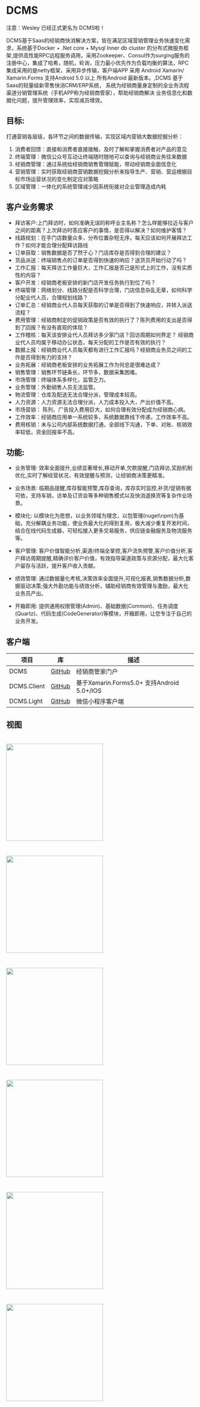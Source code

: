 # DCMS
注意：Wesley 已经正式更名为 DCMS啦！

DCMS基于Saas的经销商快消解决方案，皆在满足区域营销管理业务快速变化需求，系统基于Docker + .Net core + Mysql Inner db cluster 的分布式微服务框架,提供高性能RPC远程服务调用，采用Zookeeper、Consul作为surging服务的注册中心，集成了哈希，随机，轮询，压力最小优先作为负载均衡的算法，RPC集成采用的是netty框架，采用异步传输，客户端APP 采用 Android Xamarin/ Xamarin.Forms 支持Android 5.0 以上 所有Android 最新版本。,DCMS 基于Saas的轻量级新零售快消CRM/ERP系统， 系统为经销商量身定制的全业务流程渠道分销管理系统（手机APP称为经销商管家），帮助经销商解决 业务信息化和数据化问题，提升管理效率，实现减员增效。

## 目标:

打通营销各层级，各环节之间的数据传输，实现区域内营销大数据挖掘分析：
1. 消费者回馈：直接和消费者直接接触，及时了解和掌握消费者对产品的意见
2. 终端管理：微信公众号互动让终端随时随地可以查询与经销商业务往来数据
3. 经销商管理：通过系统给经销商销售管理赋能，带动经销商全面信息化
4. 营销管理：实时获取经销商营销数据挖掘分析来指导生产、营销、营运根据目标市场运营状况的变化制定应对策略
5. 区域管理：一体化的系统管理减少因系统衔接对企业管理造成内耗


## 客户业务需求

- 拜访客户:上门拜访时，如何准确无误的称呼业主名称？怎么样能够拉近与客户之间的距离？上次拜访时答应客户的事情，是否得以解决？如何维护客情？
- 线路规划：在手门店数量众多，分布位置杂短无序。每天应该如何开展拜访工作？如何才能合理分配拜访路线
- 订单获取：销售数据是否了然于心？门店库存是否得到合理的建议？
- 货品派送：终端销售点的订单是否得到快速的响应？送货员开始行动了吗？
- 工作汇报：每天拜访工作量巨大，工作汇报是否己是形式上的工作，没有实质性的内容？
- 客户开发：经销商老板安排的新门店开发任务执行到位了吗？
- 终端管理：网络划分、线路分配是否科学合理，门店信息杂乱无章，如何科学分配业代人员，合理规划线路？
- 订单汇总：经销商业代人员每天获取的订单是否得到了快速响应，并转入派送流程？
- 费用管理：经销商制定的促销政策是否有效的执行了？陈列费用的支出是否得到了回报？有没有直观的体现？
- 工作稽核：每天该安排业代人员拜访多少家门店？回访周期如何界定？ 经销商业代人员均属于移动办公状态，每天分配的工作是否有效的执行？
- 数据上报：经销商业代人员每天都有进行工作汇报吗？经销商业务员之间的工作是否得到有力的支持？
- 业务拓展：经销商老板安排的业务拓展工作为何总是很难达成？
- 销售管理：销售环节链条长，环节多，数据采集困难。
- 市场管理：终端体系多样化，监管乏力。
- 业务管理：外勤销售人员无法监管。
- 物流管理：仓库及配送无法合理分派，管理成本较高。
- 人力资源：人力资源无法合理分派，人力成本投入大，产出价值不高。
- 市场营销： 陈列、广告投入费用巨大，如何合理有效分配成为经销商心病。
- 工作效率：经销商应用单一系统较多，系统数据靠线下传递，工作效率不高。
- 费用核销：未与公司内部系统数据打通，全部线下沟通，下单、对账、核销效率较低，资金回报率不高。
        
## 功能:
  - 业务管理: 
   效率全面提升,业绩显著增长,移动开单,欠款提醒,门店拜访,奖励机制优化,实时了解经营状况，有效提醒与预测，让经销商决策更精准。

  - 业务场景: 
    临期品提醒,库存智能预警,库存查询，库存实时监控,补货/促销有据可依，支持车销，访单及订货会等多种销售模式以及快消退换货等复杂作业场景。

  - 模块化: 
    以模块化为思想，以业务领域为理念，以包管理(nuget\npm)为基础，充分解耦业务功能，使业务最大化的得到复用，极大减少重复开发时间，结合在线代码生成器，可轻松接入更多交易服务，供应链金融服务及物流服务等。

  - 客户管理: 
    客户价值智能分析,渠道/终端全掌控,客户流失预警,客户价值分析,客户拜访周期提醒,精确评价客户价值，有效指导渠道政策与资源分配，最大化客户留存与活跃，提升客户收入贡献。

  - 绩效管理: 
    通过数据量化考核,决策效率全面提升,可视化报表,销售数据分析,数据驱动决策;强大外勤功能与绩效分析，辅助经销商有效管理与激励，最大化业务员产出。

  - 开箱即用: 
    提供通用权限管理(Admin)、基础数据(Common)、任务调度(Quartz)、代码生成(CodeGenerator)等模块，开箱即用，让您专注于自己的业务开发。
    
## 客户端

|项目|库|描述|
|-------------|-----|-----------|
|DCMS|[GitHub](https://github.com/dorisoy/DCMS) | 经销商管家门户|
|DCMS.Client|[GitHub](https://github.com/dorisoy/DCMS.Client) | 基于Xamarin.Forms5.0+ 支持Android 5.0+/IOS|
|DCMS.Light|[GitHub](https://github.com/dorisoy/DCMS.Light) | 微信小程序客户端|




## 视图

<img align="left"  src="https://github.com/dorisoy/Wesley.Light/blob/master/w%20(5).jpg" width="260" vspace="20"/>
<img align="left"  src="https://github.com/dorisoy/Wesley.Light/blob/master/w%20(6).jpg" width="260" vspace="20"/>
<img src="https://github.com/dorisoy/Wesley.Light/blob/master/w%20(3).jpg" width="260" vspace="20"/>



<img align="left"  src="https://github.com/dorisoy/Wesley.Light/blob/master/w%20(4).jpg" width="260" vspace="20"/>
<img align="left"  src="https://github.com/dorisoy/Wesley.Light/blob/master/w%20(1).jpg" width="260" vspace="20"/>
<img src="https://github.com/dorisoy/Wesley.Light/blob/master/w%20(2).jpg" width="260" vspace="20"/>

##


